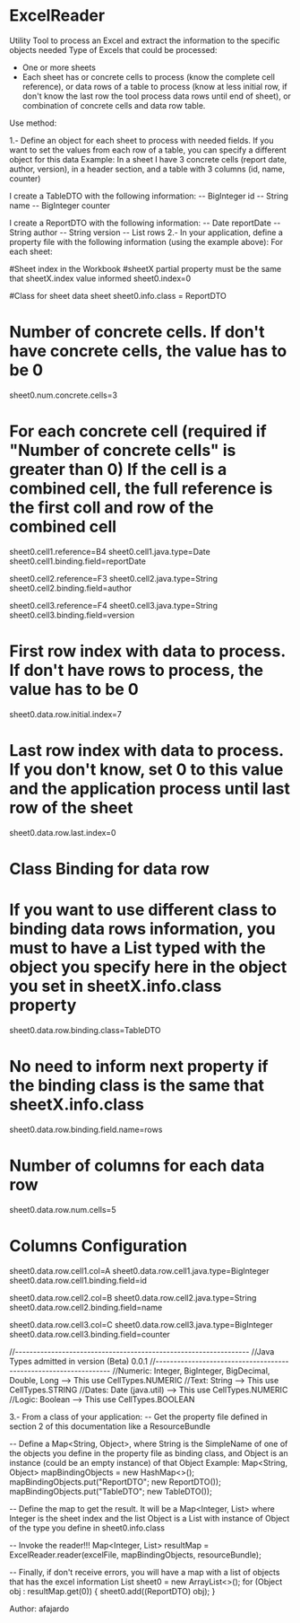 # ExcelReader
Utility Tool to process an Excel and extract the information to the specific objects needed
Type of Excels that could be processed: 
- One or more sheets 
- Each sheet has or concrete cells to process (know the complete cell reference), or data rows of a table to process (know at less initial row, if don't know the last row the tool process data rows until end of sheet), or combination of concrete cells and data row table.

Use method:

1.- Define an object for each sheet to process with needed fields. If you want to set the values from each row of a table, you can specify a different object for this data Example: In a sheet I have 3 concrete cells (report date, author, version), in a header section, and a table with 3 columns (id, name, counter)

I create a TableDTO with the following information:
-- BigInteger id
-- String name
-- BigInteger counter

I create a ReportDTO with the following information: 
-- Date reportDate 
-- String author 
-- String version 
-- List<TableDTO> rows
2.- In your application, define a property file with the following information (using the example above): 
For each sheet: 

#Sheet index in the Workbook 
#sheetX partial property must be the same that sheetX.index value informed
sheet0.index=0

#Class for sheet data sheet 
sheet0.info.class = ReportDTO

# Number of concrete cells. If don't have concrete cells, the value has to be 0 
sheet0.num.concrete.cells=3

# For each concrete cell (required if "Number of concrete cells" is greater than 0) If the cell is a combined cell, the full reference is the first coll and row of the combined cell
sheet0.cell1.reference=B4
sheet0.cell1.java.type=Date
sheet0.cell1.binding.field=reportDate

sheet0.cell2.reference=F3
sheet0.cell2.java.type=String
sheet0.cell2.binding.field=author

sheet0.cell3.reference=F4
sheet0.cell3.java.type=String
sheet0.cell3.binding.field=version

# First row index with data to process. If don't have rows to process, the value has to be 0
sheet0.data.row.initial.index=7

# Last row index with data to process. If you don't know, set 0 to this value and the application process until last row of the sheet
sheet0.data.row.last.index=0

# Class Binding for data row
# If you want to use different class to binding data rows information, you must to have a List typed with the object you specify here in the object you set in sheetX.info.class property
sheet0.data.row.binding.class=TableDTO
# No need to inform next property if the binding class is the same that sheetX.info.class
sheet0.data.row.binding.field.name=rows

# Number of columns for each data row 
sheet0.data.row.num.cells=5

# Columns Configuration
sheet0.data.row.cell1.col=A
sheet0.data.row.cell1.java.type=BigInteger
sheet0.data.row.cell1.binding.field=id

sheet0.data.row.cell2.col=B
sheet0.data.row.cell2.java.type=String
sheet0.data.row.cell2.binding.field=name

sheet0.data.row.cell3.col=C
sheet0.data.row.cell3.java.type=BigInteger
sheet0.data.row.cell3.binding.field=counter

//----------------------------------------------------------------- 
//Java Types admitted in version (Beta) 0.0.1
//----------------------------------------------------------------- 
//Numeric: Integer, BigInteger, BigDecimal, Double, Long --> This use CellTypes.NUMERIC 
//Text: String --> This use CellTypes.STRING 
//Dates: Date (java.util) --> This use CellTypes.NUMERIC
//Logic: Boolean --> This use CellTypes.BOOLEAN

3.- From a class of your application:
-- Get the property file defined in section 2 of this documentation like a ResourceBundle

-- Define a Map<String, Object>, where String is the SimpleName of one of the objects you define in the property file as binding class, and Object is an instance (could be an empty instance) of that Object
Example:
Map<String, Object> mapBindingObjects = new HashMap<>();
mapBindingObjects.put("ReportDTO"; new ReportDTO());
mapBindingObjects.put("TableDTO"; new TableDTO());

-- Define the map to get the result. It will be a Map<Integer, List<Object>> where Integer is the sheet index and the list Object is a List with instance of Object of the type you define in sheet0.info.class

-- Invoke the reader!!!
Map<Integer, List<Object>> resultMap = ExcelReader.reader(excelFile, mapBindingObjects, resourceBundle);

-- Finally, if don't receive errors, you will have a map with a list of objects that has the excel information
List<ReportDTO> sheet0 = new ArrayList<>();
for (Object obj : resultMap.get(0)) {
sheet0.add((ReportDTO) obj);
}

Author:
afajardo
